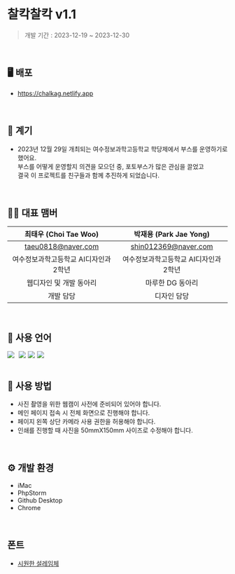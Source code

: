 # 찰칵찰칵 v1.1
> 개발 기간 : 2023-12-19 ~ 2023-12-30

<br/> 

## 🖥️ 배포
* <a href="https://chalkag.netlify.app">https://chalkag.netlify.app</a>


<br/> 


## 🤔 계기
* 2023년 12월 29일 개최되는 여수정보과학고등학교 학당제에서 부스를 운영하기로 했어요. <br>
부스를 어떻게 운영할지 의견을 모으던 중, 포토부스가 많은 관심을 끌었고 <br>
결국 이 프로젝트를 친구들과 함께 추진하게 되었습니다.

<br/> 

## 🙍‍♂️ 대표 맴버
|  최태우 (Choi Tae Woo)   |  박재용 (Park Jae Yong)  |
|:---------------------:|:---------------------:|
|  taeu0818@naver.com   |           shin012369@naver.com            |
| 여수정보과학고등학교 AI디자인과 2학년 | 여수정보과학고등학교 AI디자인과 2학년 |
|     웹디자인 및 개발 동아리     |      마루한 DG 동아리       |
|         개발 담당         |        디자인 담당         |

<br/>

## 📘 사용 언어
<div style="display: flex;gap:5px">
    <img src="https://img.shields.io/badge/html5-E34F26?style=for-the-badge&logo=html5&logoColor=white">
    <img src="https://img.shields.io/badge/css-1572B6?style=for-the-badge&logo=css3&logoColor=white" alt="">
    <img src="https://img.shields.io/badge/bootstrap-7952B3?style=for-the-badge&logo=bootstrap&logoColor=white">
    <img src="https://img.shields.io/badge/javascript-F7DF1E?style=for-the-badge&logo=javascript&logoColor=black">
    <img src="https://img.shields.io/badge/jquery-0769AD?style=for-the-badge&logo=jquery&logoColor=white">
</div>

<br/>

## 📕 사용 방법
* 사진 촬영을 위한 웹캠이 사전에 준비되어 있어야 합니다.
* 메인 페이지 접속 시 전체 화면으로 진행해야 합니다.
* 페이지 왼쪽 상단 카메라 사용 권한을 허용해야 합니다.
* 인쇄를 진행할 때 사진을 50mmX150mm 사이즈로 수정해야 합니다.


<br/> 

## ⚙️ 개발 환경
* iMac
* PhpStorm
* Github Desktop
* Chrome

<br/>

## 폰트
* <a href="https://www.lottewellfood.com/prcenter/seolleim">시원한 설레임체</a>
